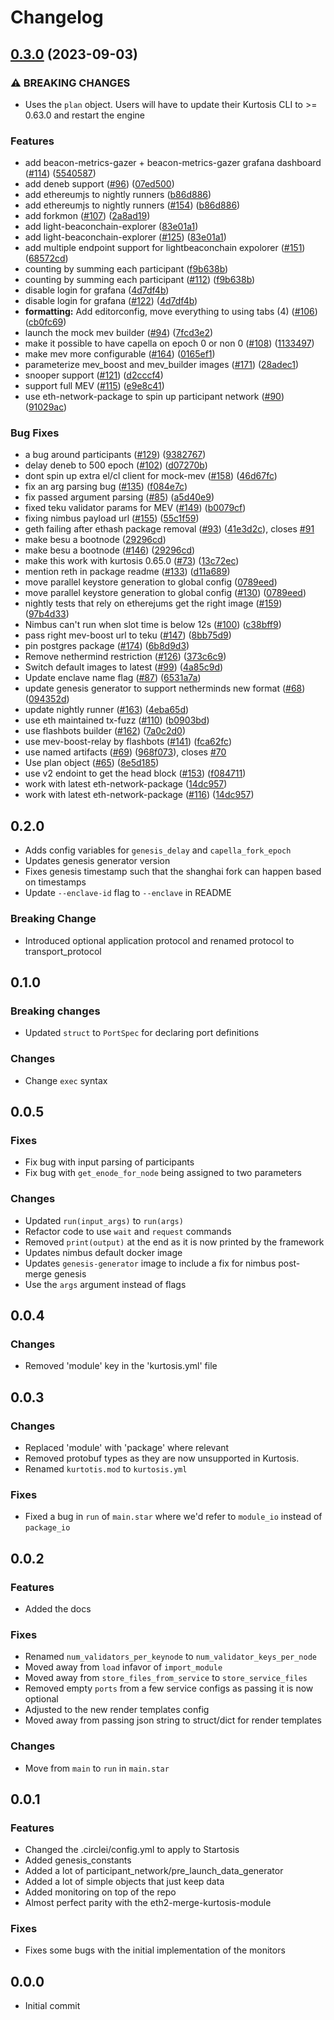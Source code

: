 # Changelog

## [0.3.0](https://github.com/kurtosis-tech/eth2-package/compare/0.2.0...0.3.0) (2023-09-03)


### ⚠ BREAKING CHANGES

* Uses the `plan` object. Users will have to update their Kurtosis CLI to >= 0.63.0 and restart the engine

### Features

* add beacon-metrics-gazer + beacon-metrics-gazer grafana dashboard ([#114](https://github.com/kurtosis-tech/eth2-package/issues/114)) ([5540587](https://github.com/kurtosis-tech/eth2-package/commit/55405874ee50826b65dc2a5664e2b8bf9d7f668b))
* add deneb support ([#96](https://github.com/kurtosis-tech/eth2-package/issues/96)) ([07ed500](https://github.com/kurtosis-tech/eth2-package/commit/07ed500890ab01b6bed04cdacc19b9373e6a4b6a))
* add ethereumjs to nightly runners ([b86d886](https://github.com/kurtosis-tech/eth2-package/commit/b86d886197ddad2d0ea78efac7e11109838b5dd9))
* add ethereumjs to nightly runners ([#154](https://github.com/kurtosis-tech/eth2-package/issues/154)) ([b86d886](https://github.com/kurtosis-tech/eth2-package/commit/b86d886197ddad2d0ea78efac7e11109838b5dd9))
* add forkmon ([#107](https://github.com/kurtosis-tech/eth2-package/issues/107)) ([2a8ad19](https://github.com/kurtosis-tech/eth2-package/commit/2a8ad19e8ad9c4202bd6dc9dff28eb3ea2cf08f2))
* add light-beaconchain-explorer ([83e01a1](https://github.com/kurtosis-tech/eth2-package/commit/83e01a114a3bad970ebecc2ae10bc863e14cdb3a))
* add light-beaconchain-explorer ([#125](https://github.com/kurtosis-tech/eth2-package/issues/125)) ([83e01a1](https://github.com/kurtosis-tech/eth2-package/commit/83e01a114a3bad970ebecc2ae10bc863e14cdb3a))
* add multiple endpoint support for lightbeaconchain expolorer ([#151](https://github.com/kurtosis-tech/eth2-package/issues/151)) ([68572cd](https://github.com/kurtosis-tech/eth2-package/commit/68572cdddb1e2074892f148b69e603a2ee06edb8))
* counting by summing each participant ([f9b638b](https://github.com/kurtosis-tech/eth2-package/commit/f9b638bc1c26be34fd3dd0ad6e4d59ee4ecd66c3))
* counting by summing each participant ([#112](https://github.com/kurtosis-tech/eth2-package/issues/112)) ([f9b638b](https://github.com/kurtosis-tech/eth2-package/commit/f9b638bc1c26be34fd3dd0ad6e4d59ee4ecd66c3))
* disable login for grafana ([4d7df4b](https://github.com/kurtosis-tech/eth2-package/commit/4d7df4be895b950119d1e5fabe0e4ae3cc0c822e))
* disable login for grafana ([#122](https://github.com/kurtosis-tech/eth2-package/issues/122)) ([4d7df4b](https://github.com/kurtosis-tech/eth2-package/commit/4d7df4be895b950119d1e5fabe0e4ae3cc0c822e))
* **formatting:** Add editorconfig, move everything to using tabs (4) ([#106](https://github.com/kurtosis-tech/eth2-package/issues/106)) ([cb0fc69](https://github.com/kurtosis-tech/eth2-package/commit/cb0fc695cce7a64386349193ef3cd3ebf692f18d))
* launch the mock mev builder ([#94](https://github.com/kurtosis-tech/eth2-package/issues/94)) ([7fcd3e2](https://github.com/kurtosis-tech/eth2-package/commit/7fcd3e24aa1d1c23afa0c37ba3c939c204720d31))
* make it possible to have capella on epoch 0 or non 0 ([#108](https://github.com/kurtosis-tech/eth2-package/issues/108)) ([1133497](https://github.com/kurtosis-tech/eth2-package/commit/1133497b18c6fa46f2b6483c9b2eea27bc272868))
* make mev more configurable ([#164](https://github.com/kurtosis-tech/eth2-package/issues/164)) ([0165ef1](https://github.com/kurtosis-tech/eth2-package/commit/0165ef1a67a77dfca2030c1b36ed12d00ae48d18))
* parameterize mev_boost and  mev_builder images ([#171](https://github.com/kurtosis-tech/eth2-package/issues/171)) ([28adec1](https://github.com/kurtosis-tech/eth2-package/commit/28adec114779e0b5946705038cb19c859c430242))
* snooper support ([#121](https://github.com/kurtosis-tech/eth2-package/issues/121)) ([d2cccf4](https://github.com/kurtosis-tech/eth2-package/commit/d2cccf4af8873a912cc4389f8db75ce4e11e2e44))
* support full MEV ([#115](https://github.com/kurtosis-tech/eth2-package/issues/115)) ([e9e8c41](https://github.com/kurtosis-tech/eth2-package/commit/e9e8c418c4a7a9ff099b4514430f8235f4ad1331))
* use eth-network-package to spin up participant network ([#90](https://github.com/kurtosis-tech/eth2-package/issues/90)) ([91029ac](https://github.com/kurtosis-tech/eth2-package/commit/91029acfb7867c134baac3aaf758eb06f67fe997))


### Bug Fixes

* a bug around participants ([#129](https://github.com/kurtosis-tech/eth2-package/issues/129)) ([9382767](https://github.com/kurtosis-tech/eth2-package/commit/9382767f88690817de189a3551c37325389faf98))
* delay deneb to 500 epoch ([#102](https://github.com/kurtosis-tech/eth2-package/issues/102)) ([d07270b](https://github.com/kurtosis-tech/eth2-package/commit/d07270bc9802fe2adc44d70e6e8e9c274958eacb))
* dont spin up extra el/cl client for mock-mev ([#158](https://github.com/kurtosis-tech/eth2-package/issues/158)) ([46d67fc](https://github.com/kurtosis-tech/eth2-package/commit/46d67fc5878a01984623c8f3ac9f667d1fb891f2))
* fix an arg parsing bug ([#135](https://github.com/kurtosis-tech/eth2-package/issues/135)) ([f084e7c](https://github.com/kurtosis-tech/eth2-package/commit/f084e7c72738b7afd71d9a1a05f6fba4c388a5de))
* fix passed argument parsing ([#85](https://github.com/kurtosis-tech/eth2-package/issues/85)) ([a5d40e9](https://github.com/kurtosis-tech/eth2-package/commit/a5d40e9bd178ff7ade06f22818475d01546f861a))
* fixed teku validator params for MEV ([#149](https://github.com/kurtosis-tech/eth2-package/issues/149)) ([b0079cf](https://github.com/kurtosis-tech/eth2-package/commit/b0079cff08b7c5812e97151ba56a0929593516ba))
* fixing nimbus payload url ([#155](https://github.com/kurtosis-tech/eth2-package/issues/155)) ([55c1f59](https://github.com/kurtosis-tech/eth2-package/commit/55c1f59404872c26315844995cbea6a4286b1cb2))
* geth failing after ethash package removal ([#93](https://github.com/kurtosis-tech/eth2-package/issues/93)) ([41e3d2c](https://github.com/kurtosis-tech/eth2-package/commit/41e3d2cd292dd19b805e5c93f3d65ec0ba063104)), closes [#91](https://github.com/kurtosis-tech/eth2-package/issues/91)
* make besu a bootnode ([29296cd](https://github.com/kurtosis-tech/eth2-package/commit/29296cd1c78615743d32f68ca50fb51121c5921c))
* make besu a bootnode ([#146](https://github.com/kurtosis-tech/eth2-package/issues/146)) ([29296cd](https://github.com/kurtosis-tech/eth2-package/commit/29296cd1c78615743d32f68ca50fb51121c5921c))
* make this work with kurtosis 0.65.0 ([#73](https://github.com/kurtosis-tech/eth2-package/issues/73)) ([13c72ec](https://github.com/kurtosis-tech/eth2-package/commit/13c72ec56e4da79c6a9bd6802a0995c6b00d0a0a))
* mention reth in package readme ([#133](https://github.com/kurtosis-tech/eth2-package/issues/133)) ([d11a689](https://github.com/kurtosis-tech/eth2-package/commit/d11a6898b9f7377a5e8c50ccd3859ec5eed0e556))
* move parallel keystore generation to global config ([0789eed](https://github.com/kurtosis-tech/eth2-package/commit/0789eedb1f77c418944a2cc7047edd95256d983d))
* move parallel keystore generation to global config ([#130](https://github.com/kurtosis-tech/eth2-package/issues/130)) ([0789eed](https://github.com/kurtosis-tech/eth2-package/commit/0789eedb1f77c418944a2cc7047edd95256d983d))
* nightly tests that rely on etherejums get the right image ([#159](https://github.com/kurtosis-tech/eth2-package/issues/159)) ([97b4d33](https://github.com/kurtosis-tech/eth2-package/commit/97b4d33aa4c236e9615df7f3c62e6221a056385f))
* Nimbus can't run when slot time is below 12s ([#100](https://github.com/kurtosis-tech/eth2-package/issues/100)) ([c38bff9](https://github.com/kurtosis-tech/eth2-package/commit/c38bff9f5d6d49f57c1a66c84828f8bad9c550cc))
* pass right mev-boost url to teku ([#147](https://github.com/kurtosis-tech/eth2-package/issues/147)) ([8bb75d9](https://github.com/kurtosis-tech/eth2-package/commit/8bb75d91b9a45a5a2fc7e64118d5913ffef138f4))
* pin postgres package ([#174](https://github.com/kurtosis-tech/eth2-package/issues/174)) ([6b8d9d3](https://github.com/kurtosis-tech/eth2-package/commit/6b8d9d39fd06d1dc01d4f3cbbc6c20f9f962bb6a))
* Remove nethermind restriction ([#126](https://github.com/kurtosis-tech/eth2-package/issues/126)) ([373c6c9](https://github.com/kurtosis-tech/eth2-package/commit/373c6c9b45ac4fc9bee930bc5430921cd3a16a1f))
* Switch default images to latest ([#99](https://github.com/kurtosis-tech/eth2-package/issues/99)) ([4a85c9d](https://github.com/kurtosis-tech/eth2-package/commit/4a85c9dccb0e5cbd809ed7047b78e7190d466a91))
* Update enclave name flag ([#87](https://github.com/kurtosis-tech/eth2-package/issues/87)) ([6531a7a](https://github.com/kurtosis-tech/eth2-package/commit/6531a7af37faa2d227a2a53739ca7ae0cd4aed9e))
* update genesis generator to support netherminds new format ([#68](https://github.com/kurtosis-tech/eth2-package/issues/68)) ([094352d](https://github.com/kurtosis-tech/eth2-package/commit/094352d6666755da5de6ed3f4b78fd5f37c01f7f))
* update nightly runner ([#163](https://github.com/kurtosis-tech/eth2-package/issues/163)) ([4eba65d](https://github.com/kurtosis-tech/eth2-package/commit/4eba65df4fd29ece8a89ac77066e68d330fc2297))
* use eth maintained tx-fuzz ([#110](https://github.com/kurtosis-tech/eth2-package/issues/110)) ([b0903bd](https://github.com/kurtosis-tech/eth2-package/commit/b0903bdae490ffa30251ddede9edca21105fba48))
* use flashbots builder ([#162](https://github.com/kurtosis-tech/eth2-package/issues/162)) ([7a0c2d0](https://github.com/kurtosis-tech/eth2-package/commit/7a0c2d03dff1dd0ee5c92b5c2f9478f4e56f6920))
* use mev-boost-relay by flashbots ([#141](https://github.com/kurtosis-tech/eth2-package/issues/141)) ([fca62fc](https://github.com/kurtosis-tech/eth2-package/commit/fca62fcee23525cc891eaf2494a2b1cb694f5bf4))
* use named artifacts ([#69](https://github.com/kurtosis-tech/eth2-package/issues/69)) ([968f073](https://github.com/kurtosis-tech/eth2-package/commit/968f0734a0ee834c75e184b758989ce1dc9d58be)), closes [#70](https://github.com/kurtosis-tech/eth2-package/issues/70)
* Use plan object ([#65](https://github.com/kurtosis-tech/eth2-package/issues/65)) ([8e5d185](https://github.com/kurtosis-tech/eth2-package/commit/8e5d18558f92a9fc71ae9a70f1ca139df406d7b7))
* use v2 endoint to get the head block ([#153](https://github.com/kurtosis-tech/eth2-package/issues/153)) ([f084711](https://github.com/kurtosis-tech/eth2-package/commit/f084711061c777c78ef8f002a4f7e597c27e8eb5))
* work with latest eth-network-package ([14dc957](https://github.com/kurtosis-tech/eth2-package/commit/14dc95776e16f8cdf8ac83a03c53abad489cb8f7))
* work with latest eth-network-package ([#116](https://github.com/kurtosis-tech/eth2-package/issues/116)) ([14dc957](https://github.com/kurtosis-tech/eth2-package/commit/14dc95776e16f8cdf8ac83a03c53abad489cb8f7))

## 0.2.0

- Adds config variables for `genesis_delay` and `capella_fork_epoch`
- Updates genesis generator version
- Fixes genesis timestamp such that the shanghai fork can happen based on timestamps
- Update `--enclave-id` flag to `--enclave` in README

### Breaking Change

- Introduced optional application protocol and renamed protocol to transport_protocol

## 0.1.0

### Breaking changes

- Updated `struct` to `PortSpec` for declaring port definitions

### Changes

- Change `exec` syntax

## 0.0.5

### Fixes

- Fix bug with input parsing of participants
- Fix bug with `get_enode_for_node` being assigned to two parameters

### Changes

- Updated `run(input_args)` to `run(args)`
- Refactor code to use `wait` and `request` commands
- Removed `print(output)` at the end as it is now printed by the framework
- Updates nimbus default docker image
- Updates `genesis-generator` image to include a fix for nimbus post-merge genesis
- Use the `args` argument instead of flags

## 0.0.4

### Changes

- Removed 'module' key in the 'kurtosis.yml' file

## 0.0.3

### Changes

- Replaced 'module' with 'package' where relevant
- Removed protobuf types as they are now unsupported in Kurtosis.
- Renamed `kurtotis.mod` to `kurtosis.yml`

### Fixes

- Fixed a bug in `run` of `main.star` where we'd refer to `module_io` instead of `package_io`

## 0.0.2

### Features

- Added the docs

### Fixes

- Renamed `num_validators_per_keynode` to `num_validator_keys_per_node`
- Moved away from `load` infavor of `import_module`
- Moved away from `store_files_from_service` to `store_service_files`
- Removed empty `ports` from a few service configs as passing it is now optional
- Adjusted to the new render templates config
- Moved away from passing json string to struct/dict for render templates

### Changes

- Move from `main` to `run` in `main.star`

## 0.0.1

### Features

- Changed the .circlei/config.yml to apply to Startosis
- Added genesis_constants
- Added a lot of participant_network/pre_launch_data_generator
- Added a lot of simple objects that just keep data
- Added monitoring on top of the repo
- Almost perfect parity with the eth2-merge-kurtosis-module

### Fixes

- Fixes some bugs with the initial implementation of the monitors

## 0.0.0

- Initial commit
